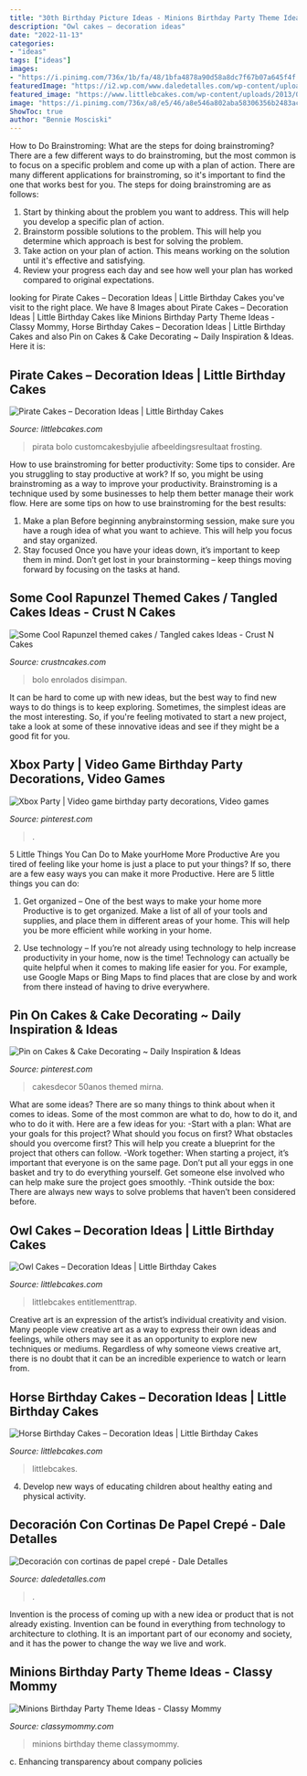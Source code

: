 ```yaml
---
title: "30th Birthday Picture Ideas - Minions Birthday Party Theme Ideas"
description: "Owl cakes – decoration ideas"
date: "2022-11-13"
categories:
- "ideas"
tags: ["ideas"]
images:
- "https://i.pinimg.com/736x/1b/fa/48/1bfa4878a90d58a8dc7f67b07a645f4f.jpg"
featuredImage: "https://i2.wp.com/www.daledetalles.com/wp-content/uploads/2016/08/decoracion-con-papel-creppe.jpg?resize=554%2C826"
featured_image: "https://www.littlebcakes.com/wp-content/uploads/2013/08/Owl-Birthday-Cake-Ideas.jpg"
image: "https://i.pinimg.com/736x/a8/e5/46/a8e546a802aba58306356b2483ac4cca.jpg"
ShowToc: true
author: "Bennie Mosciski"
---
```



How to Do Brainstroming: What are the steps for doing brainstroming?
There are a few different ways to do brainstroming, but the most common is to focus on a specific problem and come up with a plan of action. There are many different applications for brainstroming, so it's important to find the one that works best for you. The steps for doing brainstroming are as follows: 
1. Start by thinking about the problem you want to address. This will help you develop a specific plan of action.
2. Brainstorm possible solutions to the problem. This will help you determine which approach is best for solving the problem.
3. Take action on your plan of action. This means working on the solution until it's effective and satisfying. 
4. Review your progress each day and see how well your plan has worked compared to original expectations.

	

		
looking for Pirate Cakes – Decoration Ideas | Little Birthday Cakes you've visit to the right place. We have 8 Images about Pirate Cakes – Decoration Ideas | Little Birthday Cakes like Minions Birthday Party Theme Ideas - Classy Mommy, Horse Birthday Cakes – Decoration Ideas | Little Birthday Cakes and also Pin on Cakes &amp; Cake Decorating ~ Daily Inspiration &amp; Ideas. Here it is:
		
    
## Pirate Cakes – Decoration Ideas | Little Birthday Cakes

<img loading=lazy src="https://www.littlebcakes.com/wp-content/uploads/2013/08/Pirate-Cake.jpg" onerror="this.onerror=null;this.src='https://tse3.mm.bing.net/th?id=OIP.R3Y5PYGv4gTqSeNIEjy6xQHaKt&amp;pid=15.1';" alt="Pirate Cakes – Decoration Ideas | Little Birthday Cakes">

_Source: littlebcakes.com_

>pirata bolo customcakesbyjulie afbeeldingsresultaat frosting. 

	

How to use brainstroming for better productivity: Some tips to consider.
Are you struggling to stay productive at work? If so, you might be using brainstroming as a way to improve your productivity. Brainstroming is a technique used by some businesses to help them better manage their work flow. Here are some tips on how to use brainstroming for the best results: 
1) Make a plan 
Before beginning anybrainstorming session, make sure you have a rough idea of what you want to achieve. This will help you focus and stay organized. 
2) Stay focused 
Once you have your ideas down, it’s important to keep them in mind. Don’t get lost in your brainstorming – keep things moving forward by focusing on the tasks at hand.

    
## Some Cool Rapunzel Themed Cakes / Tangled Cakes Ideas - Crust N Cakes

<img loading=lazy src="http://www.crustncakes.com/blog/wp-content/uploads/2016/12/9d5cf67a88bebfd81e50685137028e0b.jpg" onerror="this.onerror=null;this.src='https://tse2.mm.bing.net/th?id=OIP.pNhCyMSvzps_0mRxVUvg7QHaLH&amp;pid=15.1';" alt="Some Cool Rapunzel themed cakes / Tangled cakes Ideas - Crust N Cakes">

_Source: crustncakes.com_

>bolo enrolados disimpan. 

	

It can be hard to come up with new ideas, but the best way to find new ways to do things is to keep exploring. Sometimes, the simplest ideas are the most interesting. So, if you're feeling motivated to start a new project, take a look at some of these innovative ideas and see if they might be a good fit for you.

    
## Xbox Party | Video Game Birthday Party Decorations, Video Games

<img loading=lazy src="https://i.pinimg.com/736x/a8/e5/46/a8e546a802aba58306356b2483ac4cca.jpg" onerror="this.onerror=null;this.src='https://tse4.mm.bing.net/th?id=OIP.frtPNltl4k-eVXQvqfoGBAHaJ3&amp;pid=15.1';" alt="Xbox Party | Video game birthday party decorations, Video games">

_Source: pinterest.com_

>. 

	

5 Little Things You Can Do to Make yourHome More Productive
Are you tired of feeling like your home is just a place to put your things? If so, there are a few easy ways you can make it more Productive. Here are 5 little things you can do:
1. Get organized – One of the best ways to make your home more Productive is to get organized. Make a list of all of your tools and supplies, and place them in different areas of your home. This will help you be more efficient while working in your home.

2. Use technology – If you’re not already using technology to help increase productivity in your home, now is the time! Technology can actually be quite helpful when it comes to making life easier for you. For example, use Google Maps or Bing Maps to find places that are close by and work from there instead of having to drive everywhere.


    
## Pin On Cakes &amp; Cake Decorating ~ Daily Inspiration &amp; Ideas

<img loading=lazy src="https://i.pinimg.com/736x/1b/fa/48/1bfa4878a90d58a8dc7f67b07a645f4f.jpg" onerror="this.onerror=null;this.src='https://tse1.mm.bing.net/th?id=OIP.m28O6hJstOtjW23-xXR4CwHaJ3&amp;pid=15.1';" alt="Pin on Cakes &amp; Cake Decorating ~ Daily Inspiration &amp; Ideas">

_Source: pinterest.com_

>cakesdecor 50anos themed mirna. 

	

What are some ideas?
There are so many things to think about when it comes to ideas. Some of the most common are what to do, how to do it, and who to do it with. Here are a few ideas for you: 
-Start with a plan: What are your goals for this project? What should you focus on first? What obstacles should you overcome first? This will help you create a blueprint for the project that others can follow. 
-Work together: When starting a project, it’s important that everyone is on the same page. Don’t put all your eggs in one basket and try to do everything yourself. Get someone else involved who can help make sure the project goes smoothly. 
-Think outside the box: There are always new ways to solve problems that haven’t been considered before.

    
## Owl Cakes – Decoration Ideas | Little Birthday Cakes

<img loading=lazy src="https://www.littlebcakes.com/wp-content/uploads/2013/08/Owl-Birthday-Cake-Ideas.jpg" onerror="this.onerror=null;this.src='https://tse4.mm.bing.net/th?id=OIP.xz3m0Ly-0sx_4Y3ufCaAPQHaKd&amp;pid=15.1';" alt="Owl Cakes – Decoration Ideas | Little Birthday Cakes">

_Source: littlebcakes.com_

>littlebcakes entitlementtrap. 

	

Creative art is an expression of the artist’s individual creativity and vision. Many people view creative art as a way to express their own ideas and feelings, while others may see it as an opportunity to explore new techniques or mediums. Regardless of why someone views creative art, there is no doubt that it can be an incredible experience to watch or learn from.

    
## Horse Birthday Cakes – Decoration Ideas | Little Birthday Cakes

<img loading=lazy src="https://www.littlebcakes.com/wp-content/uploads/2014/01/Horse-Cake-Pans-979x1024.jpg" onerror="this.onerror=null;this.src='https://tse4.mm.bing.net/th?id=OIP.EARBQDKpubOpPZ_QUsGMewHaHv&amp;pid=15.1';" alt="Horse Birthday Cakes – Decoration Ideas | Little Birthday Cakes">

_Source: littlebcakes.com_

>littlebcakes. 

	

4. Develop new ways of educating children about healthy eating and physical activity.

    
## Decoración Con Cortinas De Papel Crepé - Dale Detalles

<img loading=lazy src="https://i2.wp.com/www.daledetalles.com/wp-content/uploads/2016/08/decoracion-con-papel-creppe.jpg?resize=554%2C826" onerror="this.onerror=null;this.src='https://tse1.mm.bing.net/th?id=OIP.znpp81f76seesjLyI5JflgHaLC&amp;pid=15.1';" alt="Decoración con cortinas de papel crepé - Dale Detalles">

_Source: daledetalles.com_

>. 

	

Invention is the process of coming up with a new idea or product that is not already existing. Invention can be found in everything from technology to architecture to clothing. It is an important part of our economy and society, and it has the power to change the way we live and work.

    
## Minions Birthday Party Theme Ideas - Classy Mommy

<img loading=lazy src="https://classymommy.com/wp-content/uploads/2015/08/IMG_0338.jpg" onerror="this.onerror=null;this.src='https://tse3.mm.bing.net/th?id=OIP.h1rVCe32MWrHIlG6QhjfZgHaFj&amp;pid=15.1';" alt="Minions Birthday Party Theme Ideas - Classy Mommy">

_Source: classymommy.com_

>minions birthday theme classymommy. 

	

c. Enhancing transparency about company policies 

